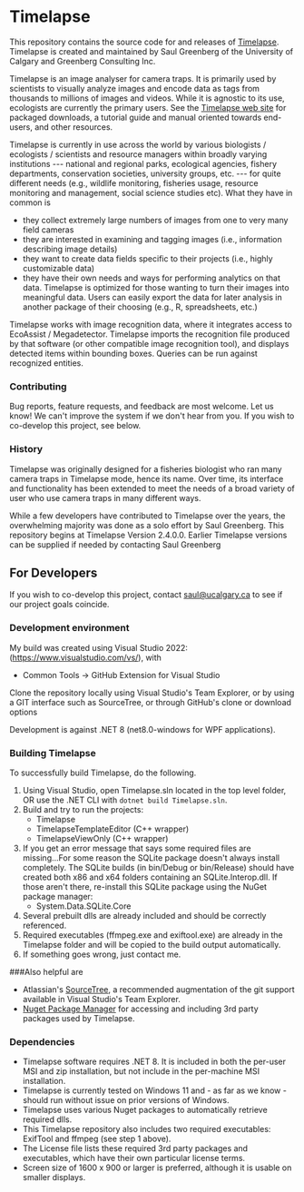 # Timelapse
This repository contains the source code for and releases of [Timelapse](https://timelapse.ucalgary.ca). Timelapse is created and maintained by Saul Greenberg of the University of Calgary and Greenberg Consulting Inc.

Timelapse is an image analyser for camera traps. It is primarily used by scientists to visually analyze images and encode data as tags from thousands to millions of images and videos. While it is agnostic to its use, ecologists are currently the primary users. See  the [Timelapse web site](https://timelapse.ucalgary.ca) for packaged downloads, a tutorial guide and manual oriented towards end-users, and other resources.

Timelapse is currently in use across the world by various biologists / ecologists / scientists and resource managers within broadly varying institutions --- national and regional parks, ecological agencies, fishery departments, conservation societies, university groups, etc. --- for quite different needs (e.g., wildlife monitoring, fisheries usage, resource monitoring and management, social science studies etc). What they have in common is
* they collect extremely large numbers of images from one to very many field cameras
* they are interested in examining and tagging images (i.e., information describing image details)
* they want to create data fields specific to their projects (i.e., highly customizable data)
* they have their own needs and ways for performing analytics on that data.
Timelapse is optimized for those wanting to turn their images into meaningful data. Users can easily export the data for later analysis in another package of their choosing (e.g., R, spreadsheets, etc.)

Timelapse  works with image recognition data, where it integrates access to EcoAssist / Megadetector. Timelapse imports the recognition file produced by that software (or other compatible image recognition tool), and displays detected items within bounding boxes. Queries can be run against recognized entities.

### Contributing

Bug reports, feature requests, and feedback are most welcome. Let us know! We can't improve the system if we don't hear from you. If you wish to co-develop this project, see below. 

### History
Timelapse was originally designed for a fisheries biologist who ran many camera traps in Timelapse mode, hence its name. Over time, its interface and functionality has been extended to meet the needs of a broad variety of user who use camera traps in many different ways. 

While a few developers have contributed to Timelapse over the years, the overwhelming majority was done as a solo effort by Saul Greenberg.
This repository begins at Timelapse Version 2.4.0.0. Earlier Timelapse versions can be supplied if needed by contacting Saul Greenberg

## For Developers
If you wish to co-develop this project, contact saul@ucalgary.ca to see if our project goals coincide.

### Development environment
My build was created using Visual Studio 2022: (https://www.visualstudio.com/vs/), with
* Common Tools -> GitHub Extension for Visual Studio 

Clone the repository locally using Visual Studio's Team Explorer, or by using a GIT interface such as SourceTree, or through GitHub's clone or download options

Development is against .NET 8 (net8.0-windows for WPF applications).

### Building Timelapse
To successfully build Timelapse, do the following.
1. Using Visual Studio, open Timelapse.sln located in the top level folder, OR use the .NET CLI with `dotnet build Timelapse.sln`.
2. Build and try to run the projects:
   * Timelapse
   * TimelapseTemplateEditor (C++ wrapper)
   * TimelapseViewOnly (C++ wrapper)
3. If you get an error message that says some required files are missing...For some reason the SQLite package doesn't always install completely. The SQLite builds (in bin/Debug or bin/Release) should have created both x86 and x64 folders containing an SQLite.Interop.dll. If those aren't there, re-install this SQLite package using the NuGet package manager:
   * System.Data.SQLite.Core
4. Several prebuilt dlls are already included and should be correctly referenced.
5. Required executables (ffmpeg.exe and exiftool.exe) are already in the Timelapse folder and will be copied to the build output automatically.
6. If something goes wrong, just contact me.

###Also helpful are
* Atlassian's [SourceTree](https://www.atlassian.com/software/sourcetree), a recommended augmentation of the git support available in Visual Studio's Team Explorer.
*  [Nuget Package Manager](https://docs.nuget.org/ndocs/guides/install-nuget#nuget-package-manager-in-visual-studio) for accessing and including 3rd party packages used by Timelapse.

### Dependencies
* Timelapse software requires .NET 8. It is included in both the per-user MSI and zip installation, but not include in the per-machine MSI installation.
* Timelapse is currently tested  on Windows 11 and - as far as we know - should run without issue on prior versions of Windows.
* Timelapse uses various Nuget packages to automatically retrieve required dlls. 
* This Timelapse repository also includes two required executables: ExifTool and ffmpeg (see step 1 above).
* The License file lists these required 3rd party packages and executables, which have their own particular license terms.
* Screen size of 1600 x 900 or larger is preferred, although it is usable on smaller displays.
